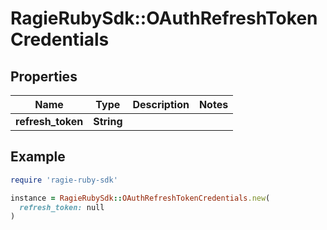 # RagieRubySdk::OAuthRefreshTokenCredentials

## Properties

| Name | Type | Description | Notes |
| ---- | ---- | ----------- | ----- |
| **refresh_token** | **String** |  |  |

## Example

```ruby
require 'ragie-ruby-sdk'

instance = RagieRubySdk::OAuthRefreshTokenCredentials.new(
  refresh_token: null
)
```

